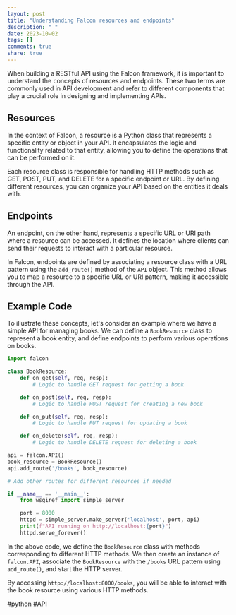 ```yaml
---
layout: post
title: "Understanding Falcon resources and endpoints"
description: " "
date: 2023-10-02
tags: []
comments: true
share: true
---
```


When building a RESTful API using the Falcon framework, it is important to understand the concepts of resources and endpoints. These two terms are commonly used in API development and refer to different components that play a crucial role in designing and implementing APIs.

## Resources

In the context of Falcon, a resource is a Python class that represents a specific entity or object in your API. It encapsulates the logic and functionality related to that entity, allowing you to define the operations that can be performed on it.

Each resource class is responsible for handling HTTP methods such as GET, POST, PUT, and DELETE for a specific endpoint or URL. By defining different resources, you can organize your API based on the entities it deals with.

## Endpoints

An endpoint, on the other hand, represents a specific URL or URI path where a resource can be accessed. It defines the location where clients can send their requests to interact with a particular resource.

In Falcon, endpoints are defined by associating a resource class with a URL pattern using the `add_route()` method of the `API` object. This method allows you to map a resource to a specific URL or URI pattern, making it accessible through the API.

## Example Code

To illustrate these concepts, let's consider an example where we have a simple API for managing books. We can define a `BookResource` class to represent a book entity, and define endpoints to perform various operations on books.

```python
import falcon

class BookResource:
    def on_get(self, req, resp):
        # Logic to handle GET request for getting a book

    def on_post(self, req, resp):
        # Logic to handle POST request for creating a new book

    def on_put(self, req, resp):
        # Logic to handle PUT request for updating a book

    def on_delete(self, req, resp):
        # Logic to handle DELETE request for deleting a book

api = falcon.API()
book_resource = BookResource()
api.add_route('/books', book_resource)

# Add other routes for different resources if needed

if __name__ == '__main__':
    from wsgiref import simple_server

    port = 8000
    httpd = simple_server.make_server('localhost', port, api)
    print(f"API running on http://localhost:{port}")
    httpd.serve_forever()
```

In the above code, we define the `BookResource` class with methods corresponding to different HTTP methods. We then create an instance of `falcon.API`, associate the `BookResource` with the `/books` URL pattern using `add_route()`, and start the HTTP server.

By accessing `http://localhost:8000/books`, you will be able to interact with the book resource using various HTTP methods.

#python #API